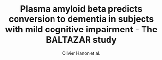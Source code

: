 ---
cat: gaia
subcat: architecture
bestof: false
author: Olivier Hanon et al.
title: Plasma amyloid beta predicts conversion to dementia in subjects with mild cognitive impairment - The BALTAZAR study
journal: Alzheimer's \& Dementia
year: 2022
type: article
url: https -//onlinelibrary.wiley.com/doi/abs/10.1002/alz.12613
doi: 10.1002/alz.12613
---